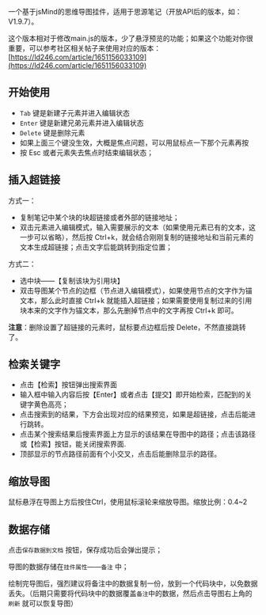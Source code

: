 一个基于jsMind的思维导图挂件，适用于思源笔记（开放API后的版本，如：V1.9.7）。

这个版本相对于修改main.js的版本，少了悬浮预览的功能；如果这个功能对你很重要，可以参考社区相关帖子来使用对应的版本：
[https://ld246.com/article/1651156033109](https://ld246.com/article/1651156033109)

## 开始使用

* `Tab` 键是新建子元素并进入编辑状态
* `Enter` 键是新建兄弟元素并进入编辑状态
* `Delete` 键是删除元素
* 如果上面三个键没生效，大概是焦点问题，可以用鼠标点一下那个元素再按
* 按 Esc 或者元素失去焦点时结束编辑状态；


## 插入超链接

方式一：

* 复制笔记中某个块的块超链接或者外部的链接地址；
* 双击元素进入编辑模式，输入需要展示的文本（如果使用元素已有的文本，这一步可以省略），然后按 Ctrl+k，就会结合刚刚复制的链接地址和当前元素的文本生成超链接；点击文字后能跳转到指定位置；

方式二：

* 选中块——【复制该块为引用块】
* 双击导图某个节点的边框（节点进入编辑模式），如果使用节点的文字作为锚文本，那么此时直接 Ctrl+k 就能插入超链接；如果需要使用复制过来的引用块本来的文字作为锚文本，那么先删掉节点中的文字再按 Ctrl+k 即可。

**注意**：删除设置了超链接的元素时，鼠标要点边框后按 Delete，不然直接跳转了。


## 检索关键字

* 点击【检索】按钮弹出搜索界面
* 输入框中输入内容后按【Enter】或者点击【提交】即开始检索，匹配到的关键字黄色高亮；
* 点击搜索到的结果，下方会出现对应的结果预览，如果是超链接，点击后能进行跳转。
* 点击某个搜索结果后搜索界面上方显示的该结果在导图中的路径；点击该路径或【检索】按钮，能关闭搜索界面.
* 顶部显示的节点路径前面有个小交叉，点击后能删除显示的路径。


## 缩放导图

鼠标悬浮在导图上方后按住Ctrl，使用鼠标滚轮来缩放导图。缩放比例：0.4~2

## 数据存储

点击`保存数据到文档` 按钮，保存成功后会弹出提示；

导图的数据存储在`挂件属性`——`备注` 中；

绘制完导图后，强烈建议将备注中的数据复制一份，放到一个代码块中，以免数据丢失。（后期只需要将代码块中的数据覆盖`备注`中的数据，然后点击导图右上角的`刷新` 就可以恢复导图）

